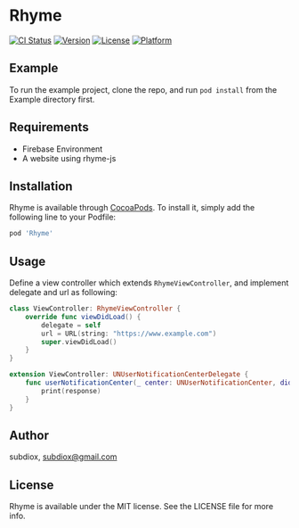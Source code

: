 # Rhyme

[![CI Status](https://img.shields.io/travis/subdiox/Rhyme.svg?style=flat)](https://travis-ci.org/subdiox/Rhyme)
[![Version](https://img.shields.io/cocoapods/v/Rhyme.svg?style=flat)](https://cocoapods.org/pods/Rhyme)
[![License](https://img.shields.io/cocoapods/l/Rhyme.svg?style=flat)](https://cocoapods.org/pods/Rhyme)
[![Platform](https://img.shields.io/cocoapods/p/Rhyme.svg?style=flat)](https://cocoapods.org/pods/Rhyme)

## Example

To run the example project, clone the repo, and run `pod install` from the Example directory first.

## Requirements

- Firebase Environment
- A website using rhyme-js

## Installation

Rhyme is available through [CocoaPods](https://cocoapods.org). To install
it, simply add the following line to your Podfile:

```ruby
pod 'Rhyme'
```

## Usage

Define a view controller which extends `RhymeViewController`, and implement delegate and url as following:

```swift
class ViewController: RhymeViewController {
    override func viewDidLoad() {
        delegate = self
        url = URL(string: "https://www.example.com")
        super.viewDidLoad()
    }
}

extension ViewController: UNUserNotificationCenterDelegate {
    func userNotificationCenter(_ center: UNUserNotificationCenter, didReceive response: UNNotificationResponse, withCompletionHandler completionHandler: @escaping () -> Void) {
        print(response)
    }
}
```

## Author

subdiox, subdiox@gmail.com

## License

Rhyme is available under the MIT license. See the LICENSE file for more info.
